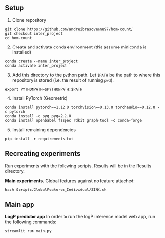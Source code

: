 ## Setup

1. Clone repository
```
git clone https://github.com/andreibrasoveanu97/hom-count/
git checkout inter_project
cd hom-count
```

2. Create and activate conda environment (this assume miniconda is installed)
```
conda create --name inter_project
conda activate inter_project
```

3. Add this directory to the python path. Let `$PATH` be the path to where this repository is stored (i.e. the result of running `pwd`).
```
export PYTHONPATH=$PYTHONPATH:$PATH
```

4. Install PyTorch (Geometric)
```
conda install pytorch==1.12.0 torchvision==0.13.0 torchaudio==0.12.0 -c pytorch
conda install -c pyg pyg=2.2.0
conda install openbabel fsspec rdkit graph-tool -c conda-forge
```

5. Install remaining dependencies
```
pip install -r requirements.txt
```

## Recreating experiments
Run experiments with the following scripts. Results will be in the Results directory.

**Main experiments.** Global features against no feature attached:
```
bash Scripts/GlobalFeatures_Individual/ZINC.sh
```

## Main app
**LogP predictor app** In order to run the logP inference model web app, run the following commands:

```
streamlit run main.py
```